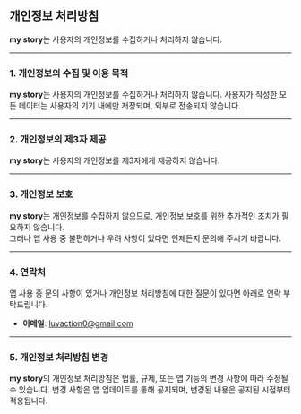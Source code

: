 ## 개인정보 처리방침

**my story**는 사용자의 개인정보를 수집하거나 처리하지 않습니다.

---

### 1. 개인정보의 수집 및 이용 목적

**my story**는 사용자의 개인정보를 수집하거나 처리하지 않습니다. 사용자가 작성한 모든 데이터는 사용자의 기기 내에만 저장되며, 외부로 전송되지 않습니다.

---

### 2. 개인정보의 제3자 제공

**my story**는 사용자의 개인정보를 제3자에게 제공하지 않습니다.

---

### 3. 개인정보 보호

**my story**는 개인정보를 수집하지 않으므로, 개인정보 보호를 위한 추가적인 조치가 필요하지 않습니다.  
그러나 앱 사용 중 불편하거나 우려 사항이 있다면 언제든지 문의해 주시기 바랍니다.

---

### 4. 연락처

앱 사용 중 문의 사항이 있거나 개인정보 처리방침에 대한 질문이 있다면 아래로 연락 부탁드립니다.

- **이메일**: [luvaction0@gmail.com](mailto:luvaction0@gmail.com)

---

### 5. 개인정보 처리방침 변경

**my story**의 개인정보 처리방침은 법률, 규제, 또는 앱 기능의 변경 사항에 따라 수정될 수 있습니다. 변경 사항은 앱 업데이트를 통해 공지되며, 변경된 내용은 공지된 시점부터 적용됩니다.
